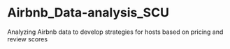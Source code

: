 # Airbnb_Data-analysis_SCU
Analyzing Airbnb data to develop strategies for hosts based on pricing and review scores
